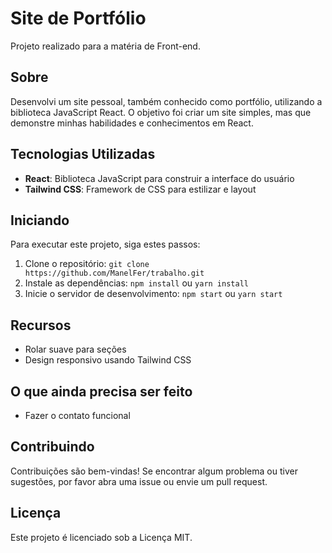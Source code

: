 # Site de Portfólio

Projeto realizado para a matéria de Front-end.

## Sobre

Desenvolvi um site pessoal, também conhecido como portfólio, utilizando a biblioteca JavaScript React. O objetivo foi criar um site simples, mas que demonstre minhas habilidades e conhecimentos em React.

## Tecnologias Utilizadas

- **React**: Biblioteca JavaScript para construir a interface do usuário
- **Tailwind CSS**: Framework de CSS para estilizar e layout

## Iniciando

Para executar este projeto, siga estes passos:

1. Clone o repositório: `git clone https://github.com/ManelFer/trabalho.git`
2. Instale as dependências: `npm install` ou `yarn install`
3. Inicie o servidor de desenvolvimento: `npm start` ou `yarn start`

## Recursos

- Rolar suave para seções
- Design responsivo usando Tailwind CSS

## O que ainda precisa ser feito

- Fazer o contato funcional

## Contribuindo

Contribuições são bem-vindas! Se encontrar algum problema ou tiver sugestões, por favor abra uma issue ou envie um pull request.

## Licença

Este projeto é licenciado sob a Licença MIT.
